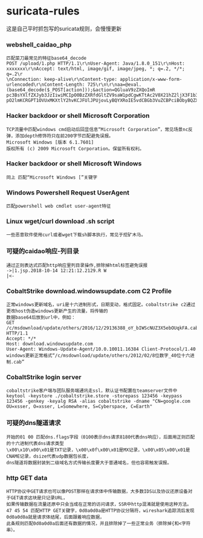 # suricata-rules
这是自己平时抓包写的suricata规则，会慢慢更新

### webshell_caidao_php
    匹配菜刀最常见的特征base64_decode
    POST /upload/1.php HTTP/1.1\r\nUser-Agent: Java/1.8.0_151\r\nHost: xxxxxxx\r\nAccept: text/html, image/gif, image/jpeg, *; q=.2, */*; q=.2\r
    \nConnection: keep-alive\r\nContent-type: application/x-www-form-urlencoded\r\nContent-Length: 725\r\n\r\naa=@eval.   (base64_decode($_POST[action]));&action=QGluaV9zZXQoImR   pc3BsYXlfZXJyb3JzIiwiMCIpO0BzZXRfdGltZV9saW1pdCgwKTtAc2V0X21hZ2ljX3F1b3Rlc19ydW50aW1lKDApO2VjaG8oIi0%2BfCIpOzskRD1iYXNlNjRfZGVjb2RlKCRfUE9TVFsiejEiXSk7JEY9QG9wZW5kaXIoJEQ     pO2lmKCRGPT1OVUxMKXtlY2hvKCJFUlJPUjovLyBQYXRoIE5vdCBGb3VuZCBPciBObyBQZXJtaXNzaW9uISIpO31lbHNleyRNPU5VTEw7JEw9TlVMTDt3aGlsZSgkTj1AcmVhZGRpcigkRikpeyRQPSRELiIvIi4kTjskVD1AZGF0ZSgiWS1tLWQgSDppOnMiLEBmaWxlbXRpbWUoJFApKTtAJEU9c3Vic3RyKGJhc2VfY29udmVydChAZmlsZXBlcm1zKCRQKSwxMCw4KSwtNCk7JFI9Ilx0Ii4kVC4iXHQiLkBmaWxlc2l6ZSgkUCkuIlx0Ii4kRS4iCiI7aWYoQGlzX2RpcigkUCkpJE0uPSROLiIvIi4kUjtlbHNlICRMLj0kTi4kUjt9ZWNobyAkTS4kTDtAY2xvc2VkaXIoJEYpO307ZWNobygifDwtIik7ZGllKCk7&z1=RDpcd2FtcDY0XHd3d1x1cGxvYWQ%3D
    
### Hacker backdoor or shell  Microsoft Corporation
    TCP流量中匹配windows cmd启动后回显信息“Microsoft Corporation”，常见场景nc反弹，添加depth修饰符只在前200字节匹配避免误报。
    Microsoft Windows [版本 6.1.7601]
    版权所有 (c) 2009 Microsoft Corporation。保留所有权利。
    
### Hacker backdoor or shell Microsoft Windows
    同上 匹配“Microsoft Windows [”关键字 
    
### Windows Powershell Request UserAgent
    匹配powershell web cmdlet user-agent特征

### Linux wget/curl download .sh script
    一些恶意软件使用curl或者wget下载sh脚本执行，常见于挖矿木马。

### 可疑的caidao响应-列目录
    通过正则表达式匹配http响应里列目录操作,排除掉html标签避免误报
    ->|1.jsp.2018-10-14 12:21:12.2129.R W
    |<-

### CobaltStrike download.windowsupdate.com C2 Profile
    正常windows更新域名，uri是十六进制形式，日期变动，格式固定。cobaltstrike c2通过更改host伪造windows更新产生的流量，将传输的
    数据base64后放到url中，例如：
    GET /c/msdownload/update/others/2016/12/29136388_oY_bIWScNUZ3X5ebOUqkFA.cab HTTP/1.1
    Accept: */*
    Host: download.windowsupdate.com
    User-Agent: Windows-Update-Agent/10.0.10011.16384 Client-Protocol/1.40
    windows更新正常格式“/c/msdownload/update/others/2012/02/8位数字_40位十六进制.cab”

### CobaltStrike login server
    cobaltstrike客户端与团队服务端通讯走ssl，默认证书配置在teamserver文件中
    keytool -keystore ./cobaltstrike.store -storepass 123456 -keypass 123456 -genkey -keyalg RSA -alias cobaltstrike -dname "CN=google.com OU=xsser, O=xsser, L=Somewhere, S=Cyberspace, C=Earth"

### 可疑的dns隧道请求
    开始的01 00 匹配dns.flags字段（0100表示dns请求8180代表dns响应），后面用正则匹配的十六进制代表dns请求类型
    \x00\x10\x00\x01是TXT记录，\x00\x0f\x00\x01是MX记录，\x00\x05\x00\x01是CNAME记录，dsize代表udp数据包长度，
    dns隧道将数据封装到二级域名方式传输长度要大于普通域名，但也容易触发误报。

### http GET data
    HTTP协议中GET请求也可以像POST那样在请求体中传输数据，大多数IDS以及协议还原设备对于GET请求这块是只记录URL，
    如果传输数据在流量还原中只会当成在正常的访问请求，SSR中http混淆就是使用这种方法。
    47 45 54 匹配HTTP GET关键字，0d0a0d0a是HTTP协议分隔符，wireshark追踪流后发现0d0a0d0a就是请求体结尾，后面跟着响应数据，
    此条规则匹配0d0a0d0a后面还有数据的情况，并且排除掉了一些正常业务（排除掉{和<字符串）。
